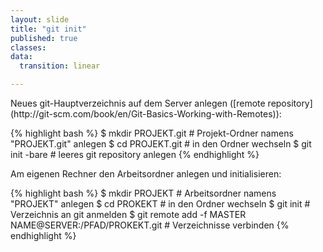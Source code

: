 ```yaml
---
layout: slide
title: "git init"
published: true
classes:
data:
  transition: linear

---
```


<div markdown="1" class="fragment">
Neues git-Hauptverzeichnis auf dem Server anlegen
([remote repository](http://git-scm.com/book/en/Git-Basics-Working-with-Remotes)):

{% highlight bash %}
$ mkdir PROJEKT.git # Projekt-Ordner namens "PROJEKT.git" anlegen
$ cd PROJEKT.git    # in den Ordner wechseln
$ git init -bare    # leeres git repository anlegen
{% endhighlight %}
</div>

<div markdown="1" class="fragment">
Am eigenen Rechner den Arbeitsordner anlegen und initialisieren:

{% highlight bash %}
$ mkdir PROJEKT # Arbeitsordner namens "PROJEKT" anlegen
$ cd PROKEKT    # in den Ordner wechseln
$ git init      # Verzeichnis an git anmelden
$ git remote add -f MASTER NAME@SERVER:/PFAD/PROKEKT.git
                # Verzeichnisse verbinden
{% endhighlight %}
</div>
